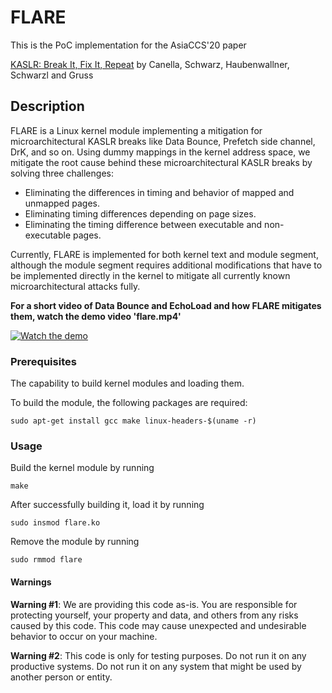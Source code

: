 # FLARE

This is the PoC implementation for the AsiaCCS'20 paper

[KASLR: Break It, Fix It, Repeat](http://cc0x1f.net/publications/kaslr.pdf) by Canella, Schwarz, Haubenwallner, Schwarzl and Gruss

## Description

FLARE is a Linux kernel module implementing a mitigation for microarchitectural KASLR breaks like Data Bounce, Prefetch side channel, DrK, and so on. Using dummy mappings in the kernel address space, we mitigate the root cause behind these microarchitectural KASLR breaks by solving three challenges:

* Eliminating the differences in timing and behavior of mapped and unmapped pages.
* Eliminating timing differences depending on page sizes.
* Eliminating the timing difference between executable and non-executable pages.

Currently, FLARE is implemented for both kernel text and module segment, although the module segment requires additional modifications that have to be implemented directly in the kernel to mitigate all currently known microarchitectural attacks fully.

**For a short video of Data Bounce and EchoLoad and how FLARE mitigates them, watch the demo video 'flare.mp4'**

[![Watch the demo](https://raw.github.com/flare-mitigation/FLARE/master/flare.png)](https://github.com/flare-mitigation/FLARE/raw/master/flare.mp4)

### Prerequisites
The capability to build kernel modules and loading them.

To build the module, the following packages are required:
```
sudo apt-get install gcc make linux-headers-$(uname -r)
```

### Usage
Build the kernel module by running
```
make
```

After successfully building it, load it by running
```
sudo insmod flare.ko
```

Remove the module by running
```
sudo rmmod flare
```

#### Warnings
**Warning #1**: We are providing this code as-is. You are responsible for protecting yourself, your property and data, and others from any risks caused by this code. This code may cause unexpected and undesirable behavior to occur on your machine.

**Warning #2**: This code is only for testing purposes. Do not run it on any productive systems. Do not run it on any system that might be used by another person or entity.
